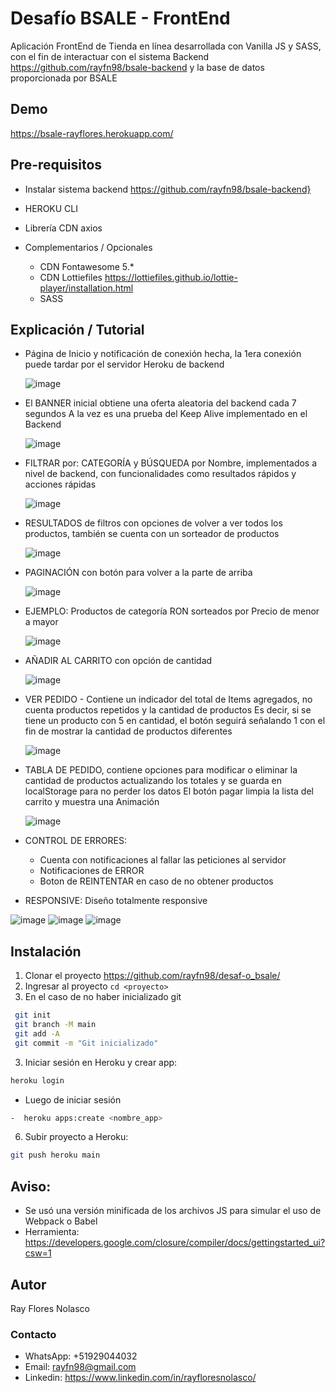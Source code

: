 # Desafío BSALE - FrontEnd
Aplicación FrontEnd de Tienda en línea desarrollada con Vanilla JS y SASS, con el fin de interactuar con el sistema Backend https://github.com/rayfn98/bsale-backend
y la base de datos proporcionada por BSALE

## Demo
https://bsale-rayflores.herokuapp.com/

## Pre-requisitos
- Instalar sistema backend https://github.com/rayfn98/bsale-backend}
- HEROKU CLI
- Librería CDN axios

- Complementarios / Opcionales
  - CDN Fontawesome 5.*
  - CDN Lottiefiles https://lottiefiles.github.io/lottie-player/installation.html
  - SASS


## Explicación / Tutorial
- Página de Inicio y notificación de conexión hecha, la 1era conexión puede tardar por el servidor Heroku de backend
  
  ![image](https://user-images.githubusercontent.com/47233742/173272479-3e943b50-d80b-48d0-886c-741fcfe705db.png)
  
- El BANNER inicial obtiene una oferta aleatoria del backend cada 7 segundos
  A la vez es una prueba del Keep Alive implementado en el Backend
  
  ![image](https://user-images.githubusercontent.com/47233742/173273311-61dc1554-df4d-4228-a905-cfddd672af84.png)
  
- FILTRAR por: CATEGORÍA y BÚSQUEDA por Nombre, implementados a nivel de backend, con funcionalidades como resultados rápidos y acciones rápidas
  
  ![image](https://user-images.githubusercontent.com/47233742/173273623-737eaaea-563c-4399-9957-4e7f11b6bce1.png)
  
- RESULTADOS de filtros con opciones de volver a ver todos los productos, también se cuenta con un sorteador de productos
  
  ![image](https://user-images.githubusercontent.com/47233742/173273703-afeaebf5-c503-4ffd-a54f-6312d1985580.png)
  
- PAGINACIÓN con botón para volver a la parte de arriba
  
  ![image](https://user-images.githubusercontent.com/47233742/173274562-92dd426a-9dd1-43a8-82b7-d0d9623d7426.png)
  
- EJEMPLO: Productos de categoría RON sorteados por Precio de menor a mayor
  
  ![image](https://user-images.githubusercontent.com/47233742/173273812-c4333eba-9b58-4ee9-a1cc-5e8f1cb04e56.png)
  
- AÑADIR AL CARRITO con opción de cantidad
  
  ![image](https://user-images.githubusercontent.com/47233742/173273879-032dcc2b-9a3b-49bb-9eff-928b67b68211.png)
  
- VER PEDIDO - Contiene un indicador del total de Items agregados, no cuenta productos repetidos y la cantidad de productos
  Es decir, si se tiene un producto con 5 en cantidad, el botón seguirá señalando 1 con el fin de mostrar la cantidad de productos diferentes
  
  ![image](https://user-images.githubusercontent.com/47233742/173273972-501a8ed0-03c4-45ea-8771-05bb16d27e6b.png)
  
- TABLA DE PEDIDO, contiene opciones para modificar o eliminar la cantidad de productos actualizando los totales y se guarda en localStorage para no perder los datos
  El botón pagar limpia la lista del carrito y muestra una Animación
  
  ![image](https://user-images.githubusercontent.com/47233742/173274364-ff199f1a-c748-49fc-af09-249deeaaab27.png)
  
- CONTROL DE ERRORES:
  - Cuenta con notificaciones al fallar las peticiones al servidor
  - Notificaciones de ERROR
  - Boton de REINTENTAR en caso de no obtener productos  
 
- RESPONSIVE: Diseño totalmente responsive
  
![image](https://user-images.githubusercontent.com/47233742/173274760-8859314e-b24d-435d-bb7f-087dafcc5ec1.png)
![image](https://user-images.githubusercontent.com/47233742/173274927-5f6d0f82-8f8a-46b7-b18b-b5fd8470b779.png)
![image](https://user-images.githubusercontent.com/47233742/173274953-f3bf5486-c192-44d4-81ce-cc80c8d0d8a5.png)



 
## Instalación
1. Clonar el proyecto https://github.com/rayfn98/desaf-o_bsale/
2. Ingresar al proyecto ``` cd <proyecto> ```
3. En el caso de no haber inicializado git
```bash
 git init
 git branch -M main
 git add -A
 git commit -m "Git inicializado"
```
3. Iniciar sesión en Heroku y crear app:
```bash
heroku login
```
- Luego de iniciar sesión 
```bash
-  heroku apps:create <nombre_app>
```
6. Subir proyecto a Heroku: 
```bash 
git push heroku main
```
## Aviso:
* Se usó una versión minificada de los archivos JS para simular el uso de Webpack o Babel
* Herramienta: https://developers.google.com/closure/compiler/docs/gettingstarted_ui?csw=1

## Autor
Ray Flores Nolasco
### Contacto
- WhatsApp: +51929044032
- Email: rayfn98@gmail.com
- Linkedin: https://www.linkedin.com/in/rayfloresnolasco/
